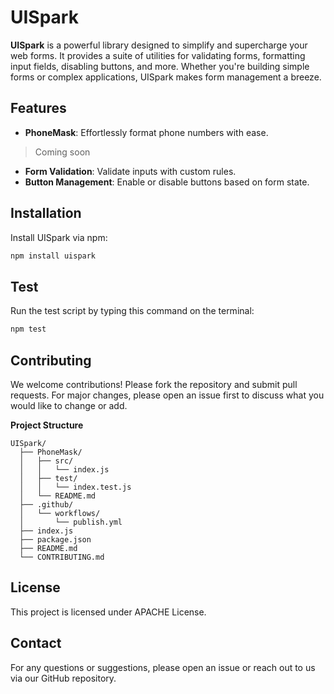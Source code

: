 # UISpark

**UISpark** is a powerful library designed to simplify and supercharge your web forms. It provides a suite of utilities for validating forms, formatting input fields, disabling buttons, and more. Whether you're building simple forms or complex applications, UISpark makes form management a breeze.

## Features
- **PhoneMask**: Effortlessly format phone numbers with ease.

> Coming soon
- **Form Validation**: Validate inputs with custom rules.
- **Button Management**: Enable or disable buttons based on form state.

## Installation

Install UISpark via npm:

```sh
npm install uispark
```

## Test

Run the test script by typing this command on the terminal:

```bash
npm test
```


## Contributing
We welcome contributions! Please fork the repository and submit pull requests. For major changes, please open an issue first to discuss what you would like to change or add.

**Project Structure**
```
UISpark/
  ├── PhoneMask/
  │   ├── src/
  │   │   └── index.js
  │   ├── test/
  │   │   └── index.test.js
  │   └── README.md
  ├── .github/
  │   └── workflows/
  │       └── publish.yml
  ├── index.js
  ├── package.json
  ├── README.md
  └── CONTRIBUTING.md
```
## License
This project is licensed under APACHE License.

## Contact
For any questions or suggestions, please open an issue or reach out to us via our GitHub repository.